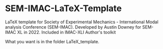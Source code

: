 # SEM-IMAC-LaTeX-Template

LaTeX template for Society of Experimental Mechanics - International Modal analysis Conference (SEM-IMAC). Developed by Austin Downey for SEM-IMAC XL in 2022. Included in IMAC-XLI Author's toolkit

What you want is in the folder LaTeX_template. 

